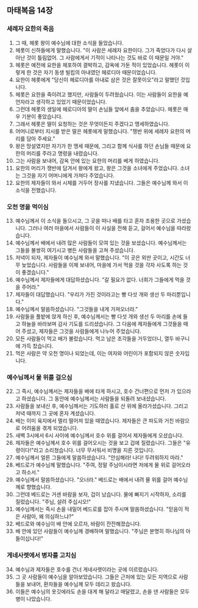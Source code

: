 ## 마태복음 14장

### 세례자 요한의 죽음
1. 그 때, 헤롯 왕이 예수님에 대한 소식을 들었습니다.
2. 헤롯이 신하들에게 말했습니다. "이 사람은 세례자 요한이다. 그가 죽었다가 다시 살아난 것이 틀림없어. 그 사람에게서 기적이 나타나는 것도 바로 이 때문일 거야."
3. 헤롯은 예전에 요한을 체포하여 결박하고, 감옥에 가둔 적이 있었습니다. 헤롯이 이렇게 한 것은 자기 동생 빌립의 아내였던 헤로디아 때문이었습니다.
4. 요한이 헤롯에게 "당신이 헤로디아를 아내로 삼은 것은 잘못이오"라고 말했던 것입니다.
5. 헤롯은 요한을 죽이려고 했지만, 사람들이 두려웠습니다. 이는 사람들이 요한을 예언자라고 생각하고 있었기 때문이었습니다.
6. 그런데 헤롯의 생일에 헤로디아의 딸이 손님들 앞에서 춤을 추었습니다. 헤롯은 매우 기분이 좋았습니다.
7. 그래서 헤롯은 딸이 요청하는 것은 무엇이든지 주겠다고 맹세하였습니다.
8. 어머니로부터 지시를 받은 딸은 헤롯에게 말했습니다. "쟁반 위에 세례자 요한의 머리를 담아 주세요."
9. 왕은 망설였지만 자기가 한 맹세 때문에, 그리고 함께 식사를 하던 손님들 때문에 요한의 머리를 주라고 명령을 내렸습니다.
10. 그는 사람을 보내어, 감옥 안에 있는 요한의 머리를 베게 하였습니다.
11. 요한의 머리가 쟁반에 담겨서 왕에게 왔고, 왕은 그것을 소녀에게 주었습니다. 소녀는 그것을 자기 어머니에게 가져다 주었습니다.
12. 요한의 제자들이 와서 시체를 거두어 장사를 지냈습니다. 그들은 예수님께 와서 이 소식을 전했습니다.
### 오천 명을 먹이심
13. 예수님께서 이 소식을 들으시고, 그 곳을 떠나 배를 타고 혼자 조용한 곳으로 가셨습니다. 그러나 여러 마을에서 사람들이 이 사실을 전해 듣고, 걸어서 예수님을 따라왔습니다.
14. 예수님께서 배에서 내려 많은 사람들이 모여 있는 것을 보셨습니다. 예수님께서는 그들을 불쌍히 여기시고 병든 사람들을 고쳐 주셨습니다.
15. 저녁이 되자, 제자들이 예수님께 와서 말했습니다. "이 곳은 외딴 곳이고, 시간도 너무 늦었습니다. 사람들을 이제 보내어, 마을에 가서 먹을 것을 각자 사도록 하는 것이 좋겠습니다."
16. 예수님께서 제자들에게 대답하셨습니다. "갈 필요가 없다. 너희가 그들에게 먹을 것을 주어라."
17. 제자들이 대답했습니다. "우리가 가진 것이라고는 빵 다섯 개와 생선 두 마리뿐입니다."
18. 예수님께서 말씀하셨습니다. "그것들을 내게 가져오너라."
19. 사람들을 풀밭에 앉게 하신 후, 예수님께서는 빵 다섯 개와 생선 두 마리를 손에 들고 하늘을 바라보며 감사 기도를 드리셨습니다. 그 다음에 제자들에게 그것들을 떼어 주셨고, 제자들은 그것을 사람들에게 나누어 주었습니다.
20. 모든 사람들이 먹고 배가 불렀습니다. 먹고 남은 조각들을 거두었더니, 열두 바구니에 가득 찼습니다.
21. 먹은 사람은 약 오천 명이나 되었는데, 이는 여자와 어린이가 포함되지 않은 숫자입니다.
### 예수님께서 물 위를 걸으심
22. 그 즉시, 예수님께서는 제자들을 배에 타게 하시고, 호수 건너편으로 먼저 가 있으라고 하셨습니다. 그 동안에 예수님께서는 사람들을 되돌려 보내셨습니다.
23. 사람들을 보내신 후, 예수님께서는 기도하러 홀로 산 위에 올라가셨습니다. 그리고 저녁 때까지 그 곳에 혼자 계셨습니다.
24. 배는 이미 육지에서 멀리 떨어져 있을 때였습니다. 제자들은 큰 파도와 거친 바람으로 어려움을 겪게 되었습니다.
25. 새벽 3시에서 6시 사이에 예수님께서 호수 위를 걸어서 제자들에게 오셨습니다.
26. 제자들은 예수님께서 호수 위를 걸어오시는 것을 보고 겁에 질렸습니다. 그들은 "유령이다!"라고 소리쳤습니다. 너무 무서워서 비명을 지른 것입니다.
27. 예수님께서 얼른 그들에게 말씀하셨습니다. "안심해라! 나다! 두려워하지 마라."
28. 베드로가 예수님께 말했습니다. "주여, 정말 주님이시라면 저에게 물 위로 걸어오라고 하소서."
29. 예수님께서 말씀하셨습니다. "오너라." 베드로는 배에서 내려 물 위를 걸어 예수님께로 향했습니다.
30. 그런데 베드로는 거센 바람을 보자, 겁이 났습니다. 물에 빠지기 시작하자, 소리를 질렀습니다. "주님, 살려 주십시오!"
31. 예수님께서는 즉시 손을 내밀어 베드로를 잡아 주시며 말씀하셨습니다. "믿음이 적은 사람아, 왜 의심하느냐?"
32. 베드로와 예수님이 배 안에 오르자, 바람이 잔잔해졌습니다.
33. 배 안에 있던 사람들이 예수님께 경배하며 말했습니다. "주님은 분명히 하나님의 아들이십니다!"
### 게네사렛에서 병자를 고치심
34. 예수님과 제자들은 호수를 건너 게네사렛이라는 곳에 이르렀습니다.
35. 그 곳 사람들이 예수님을 알아보았습니다. 그들은 근처에 있는 모든 지역으로 사람들을 보내어, 환자들을 예수님께 모두 데리고 왔습니다.
36. 이들은 예수님의 옷깃에라도 손을 대게 해 달라고 매달렸고, 손을 댄 사람들은 모두 병이 나았습니다.